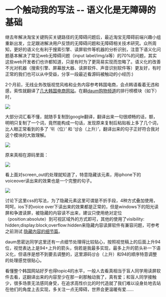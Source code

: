 # 一个触动我的写法 -- 语义化是无障碍的基础

继去年解决淘宝关键购买关键路径的无障碍问题后，最近淘宝无障碍前端兴趣小组重新出发，立足跟进解决用户反馈的无障碍问题和无障碍相关技术研究。众所周知，更好的语义化有利于搜索引擎、读屏软件等机器的分析识别，注意下语义化问题基本解决了常见web无障碍问题（input label/img/a等）的70%的问题，其实这些web开发者们也许都知道，只是有时为了更简易实现而忽略了。语义化的改善不光对机器（搜索引擎、屏幕放大器、读屏软件、声音识别软件等）更友好，有时正常的我们也可以从中受益，分享一段最近看源码被触动的小经历:)

2个月前，无线业务改版视觉风格和业务内容参考韩国电商，会点韩语看着无违和感，索性就翻译了[几大韩国电商网站](https://github.com/miaojing/KoreaSite/)。在翻[daum购物频道](http://m.shopping.daum.net/)的排行榜模块（如下）时，

![](http://gtms01.alicdn.com/tps/i1/T1S6q4FdheXXXfXYUc-386-451.png)

大部分词汇看不懂，就随手复制到google翻译，翻译出来一句很顺畅的话，额，明明只复制了一个词，竟然能构成一句话，发现原来复制后粘贴板上多了几个词，比人眼正常看到的多了 ‘위（位）’ 和 ‘상승（上升）’，翻译出来的句子正好符合我对这个模块的大致理解。

![](http://gtms02.alicdn.com/tps/i2/T1k3y7FlJXXXaenoEl-846-154.png)

原来真相在源码里面：

![](http://gtms03.alicdn.com/tps/i3/T1nPC3Fe0gXXXaYiHl-703-260.png)

看上面对screen_out的处理就知道了，特意隐藏该元素，用iphone下的voiceover读出来的效果也是一个完整的句子。

![](http://gtms04.alicdn.com/tps/i4/T1L.9MFodgXXXIBVn3-411-176.png)

讨论下这里css的写法，为了隐藏元素这里可谓是不折手段，4种方式叠加使用，呵呵，ios下的voice over下读出来的效果都是正常的，但是windows下的阳光读屏和争渡读屏，被隐藏的内容读不出来，建议只使用绝对定位（position:absolute）到可视区域外的方式即可，其他的使用了visibility: hidden;display:block;overflow:hidden来隐藏内容读屏软件有兼容问题，可参考之前测试
[隐藏内容的细节篇](http://www.36ria.com/4272)。

daum思密达同学这里还有一点细节处理得比较贴心，按照视觉稿上的后面上升94位，视觉表达上是94+上升的箭头，倘若是我最多实现，最多上升的箭头补一下语义化，但语序是想不到要去调整的，这里源码상승（上升）和94的顺序特意调整的处理感觉很贴心。

看懂整个韩国网站好歹也得topic4的水平，一般人去看真相当于盲人同学用读屏软件去看，这翻译出来的内容至少在那一刹那触动我了，真有爱；和盲人同学接触少，很多场景无法感同身受，在追求高性价比的时代造就了我们难以设身处地去站在他们的角度上去实现，多关注一点无障碍，世界会更温暖有爱……




